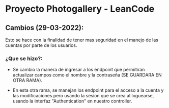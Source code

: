 # Proyecto Photogallery - LeanCode

## Cambios (29-03-2022):
Esto se hace con la finalidad de tener mas seguridad en el manejo de las cuentas por parte de los usuarios.

### ¿Que se hizo?:

- Se cambio la manera de ingresar a los endpoint que permitiran actualizar campos como el nombre y la contraseña (SE GUARDARA EN OTRA RAMA).

- En esta otra rama, se manejan los endpoint para el acceso a la cuenta y las modificaciones pero usando la sesion que se crea al loguearse, usando la interfaz "Authentication" en nuestro controller.

